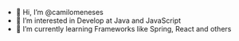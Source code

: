 - 👋 Hi, I’m @camilomeneses
- 👀 I’m interested in Develop at Java and JavaScript 
- 🌱 I’m currently learning Frameworks like Spring, React and others

<!---
camilomeneses/camilomeneses is a ✨ special ✨ repository because its `README.md` (this file) appears on your GitHub profile.
You can click the Preview link to take a look at your changes.
--->
